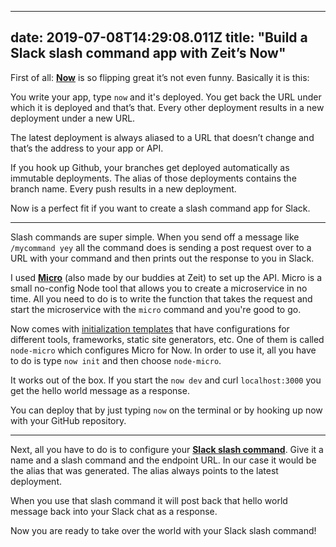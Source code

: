 
---
date: 2019-07-08T14:29:08.011Z
title: "Build a Slack slash command app with Zeit’s Now"
---

First of all: [**Now**](https://zeit.co/now) is so flipping great it’s not even funny. Basically it is this: 

You write your app, type `now` and it's deployed. You get back the URL under which it is deployed and that’s that. Every other deployment results in a new deployment under a new URL.

The latest deployment is always aliased to a URL that doesn’t change and that’s the address to your app or API.

If you hook up Github, your branches get deployed automatically as immutable deployments. The alias of those deployments contains the branch name. Every push results in a new deployment.

Now is a perfect fit if you want to create a slash command app for Slack.

---

Slash commands are super simple. When you send off a message like `/mycommand yey` all the command does is sending a post request over to a URL with your command and then prints out the response to you in Slack.

I used [**Micro**](https://github.com/zeit/micro) (also made by our buddies at Zeit) to set up the API. Micro is a small no-config Node tool that allows you to create a microservice in no time. All you need to do is to write the function that takes the request and start the microservice with the `micro` command and you're good to go. 

Now comes with [initialization templates](https://zeit.co/blog/now-init) that have configurations for different tools, frameworks, static site generators, etc. One of them is called `node-micro` which configures Micro for Now. In order to use it, all you have to do is type `now init` and then choose `node-micro`.

It works out of the box. If you start the `now dev` and curl `localhost:3000` you get the hello world message as a response.

You can deploy that by just typing `now` on the terminal or by hooking up now with your GitHub repository.

---

Next, all you have to do is to configure your [**Slack slash command**](https://api.slack.com/slash-commands). Give it a name and a slash command and the endpoint URL. In our case it would be the alias that was generated. The alias always points to the latest deployment. 

When you use that slash command it will post back that hello world message back into your Slack chat as a response. 

Now you are ready to take over the world with your Slack slash command!

